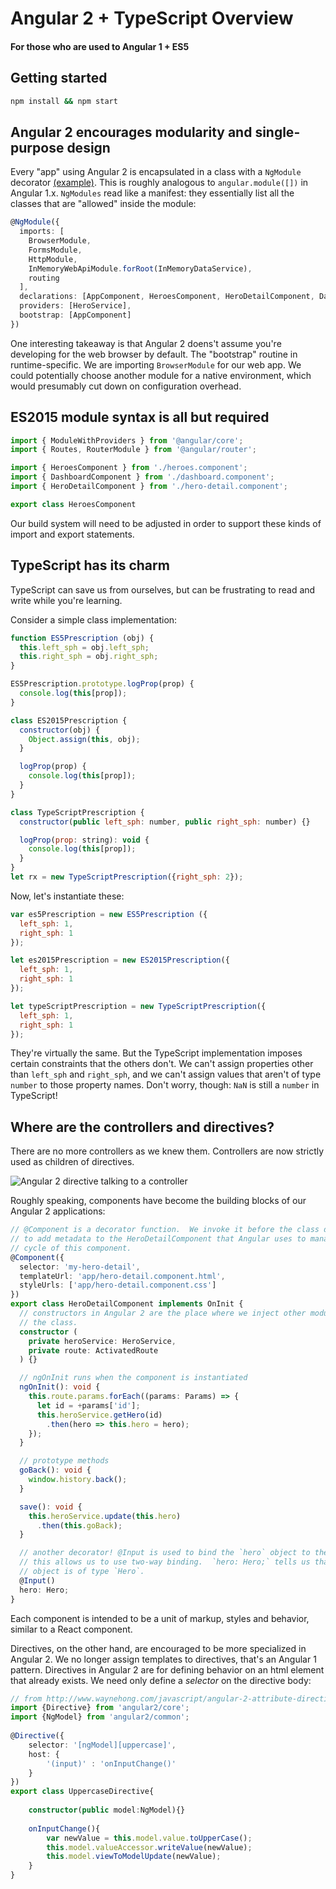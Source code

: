 # Angular 2 + TypeScript Overview
#### For those who are used to Angular 1 + ES5

## Getting started
```bash
npm install && npm start
```

## Angular 2 encourages modularity and single-purpose design
Every "app" using Angular 2 is encapsulated in a class with a `NgModule` decorator [(example)](https://github.com/bignimbus/angular2-quickstart/blob/master/app/app.module.ts).  This is roughly analogous to `angular.module([])` in Angular 1.x.  `NgModules` read like a manifest: they essentially list all the classes that are "allowed" inside the module:

```ts
@NgModule({
  imports: [
    BrowserModule,
    FormsModule,
    HttpModule,
    InMemoryWebApiModule.forRoot(InMemoryDataService),
    routing
  ],
  declarations: [AppComponent, HeroesComponent, HeroDetailComponent, DashboardComponent],
  providers: [HeroService],
  bootstrap: [AppComponent]
})
```

One interesting takeaway is that Angular 2 doens't assume you're developing for the web browser by default.  The "bootstrap" routine in runtime-specific.  We are importing `BrowserModule` for our web app.  We could potentially choose another module for a native environment, which would presumably cut down on configuration overhead.


## ES2015 module syntax is all but required

```ts
import { ModuleWithProviders } from '@angular/core';
import { Routes, RouterModule } from '@angular/router';

import { HeroesComponent } from './heroes.component';
import { DashboardComponent } from './dashboard.component';
import { HeroDetailComponent } from './hero-detail.component';
```

```ts
export class HeroesComponent
```

Our build system will need to be adjusted in order to support these kinds of import and export statements.

## TypeScript has its charm
TypeScript can save us from ourselves, but can be frustrating to read and write while you're learning.

Consider a simple class implementation:

```js
function ES5Prescription (obj) {
  this.left_sph = obj.left_sph;
  this.right_sph = obj.right_sph;
}

ES5Prescription.prototype.logProp(prop) {
  console.log(this[prop]);
}

class ES2015Prescription {
  constructor(obj) {
    Object.assign(this, obj);
  }

  logProp(prop) {
    console.log(this[prop]);
  }
}

class TypeScriptPrescription {
  constructor(public left_sph: number, public right_sph: number) {}

  logProp(prop: string): void {
    console.log(this[prop]);
  }
}
let rx = new TypeScriptPrescription({right_sph: 2});
```

Now, let's instantiate these:

```js
var es5Prescription = new ES5Prescription ({
  left_sph: 1,
  right_sph: 1
});

let es2015Prescription = new ES2015Prescription({
  left_sph: 1,
  right_sph: 1
});

let typeScriptPrescription = new TypeScriptPrescription({
  left_sph: 1,
  right_sph: 1
});
```

They're virtually the same.  But the TypeScript implementation imposes certain constraints that the others don't.  We can't assign properties other than `left_sph` and `right_sph`, and we can't assign values that aren't of type `number` to those property names.  Don't worry, though: `NaN` is still a `number` in TypeScript!

## Where are the controllers and directives?

There are no more controllers as we knew them.  Controllers are now strictly used as children of directives.

![Angular 2 directive talking to a controller](http://i.giphy.com/rVZEejvVWEbug.gif)

Roughly speaking, components have become the building blocks of our Angular 2 applications:

```ts
// @Component is a decorator function.  We invoke it before the class declaration
// to add metadata to the HeroDetailComponent that Angular uses to manage the life
// cycle of this component.
@Component({
  selector: 'my-hero-detail',
  templateUrl: 'app/hero-detail.component.html',
  styleUrls: ['app/hero-detail.component.css']
})
export class HeroDetailComponent implements OnInit {
  // constructors in Angular 2 are the place where we inject other modules into
  // the class.
  constructor (
    private heroService: HeroService,
    private route: ActivatedRoute
  ) {}

  // ngOnInit runs when the component is instantiated
  ngOnInit(): void {
    this.route.params.forEach((params: Params) => {
      let id = +params['id'];
      this.heroService.getHero(id)
        .then(hero => this.hero = hero);
    });
  }

  // prototype methods
  goBack(): void {
    window.history.back();
  }

  save(): void {
    this.heroService.update(this.hero)
      .then(this.goBack);
  }

  // another decorator! @Input is used to bind the `hero` object to the template.
  // this allows us to use two-way binding.  `hero: Hero;` tells us that the `hero`
  // object is of type `Hero`.
  @Input()
  hero: Hero;
}
```

Each component is intended to be a unit of markup, styles and behavior, similar to a React component.

Directives, on the other hand, are encouraged to be more specialized in Angular 2.  We no longer assign templates to directives, that's an Angular 1 pattern.  Directives in Angular 2 are for defining behavior on an html element that already exists.  We need only define a _selector_ on the directive body:

```ts
// from http://www.waynehong.com/javascript/angular-2-attribute-directive-typescript-example/
import {Directive} from 'angular2/core';
import {NgModel} from 'angular2/common';
 
@Directive({ 
    selector: '[ngModel][uppercase]', 
    host: {
        '(input)' : 'onInputChange()'
    }
})
export class UppercaseDirective{
    
    constructor(public model:NgModel){}
    
    onInputChange(){
        var newValue = this.model.value.toUpperCase();
        this.model.valueAccessor.writeValue(newValue);
        this.model.viewToModelUpdate(newValue);
    }
}
```
